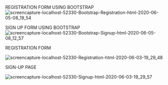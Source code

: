 
REGISTRATION FORM USING BOOTSTRAP
![screencapture-localhost-52330-Bootstrap-Registration-html-2020-06-05-08_19_54](https://user-images.githubusercontent.com/64662434/83831623-6aff1b00-a705-11ea-836b-2d84970fd04b.jpg)


SIGN UP FORM USING BOOTSTRAP
![screencapture-localhost-52330-Bootstrap-Signup-html-2020-06-05-08_12_57](https://user-images.githubusercontent.com/64662434/83831441-0a6fde00-a705-11ea-89d9-f54d61d78e41.jpg)









REGISTRATION FORM

![screencapture-localhost-52330-Registration-html-2020-06-03-19_29_48](https://user-images.githubusercontent.com/64662434/83646113-df846d80-a5d0-11ea-8cec-a10b08c21db3.jpg)

SIGN-UP PAGE

![screencapture-localhost-52330-Signup-html-2020-06-03-19_29_57](https://user-images.githubusercontent.com/64662434/83646278-10fd3900-a5d1-11ea-9dde-e444042f25b9.jpg)
